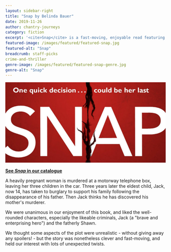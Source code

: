 ```yaml
---
layout: sidebar-right
title: "Snap by Belinda Bauer"
date: 2019-11-26
author: chantry-journeys
category: fiction
excerpt: '<cite>Snap</cite> is a fast-moving, enjoyable read featuring likeable characters and lots of twists.'
featured-image: /images/featured/featured-snap.jpg
featured-alt: "Snap"
breadcrumb: staff-picks
crime-and-thriller
genre-image: /images/featured/featured-snap-genre.jpg
genre-alt: "Snap"
---
```


![Snap](/images/featured/featured-snap.jpg)

**[See <cite>Snap</cite> in our catalogue](https://suffolk.spydus.co.uk/cgi-bin/spydus.exe/ENQ/OPAC/BIBENQ?BRN=2409900)**

A heavily pregnant woman is murdered at a motorway telephone box, leaving her three children in the car. Three years later the eldest child, Jack, now 14, has taken to burglary to support his family following the disappearance of his father. Then Jack thinks he has discovered his mother's murderer.

We were unanimous in our enjoyment of this book, and liked the well-rounded characters, especially the likeable criminals, Jack (a "brave and enterprising hero") and the fatherly Shawn.

We thought some aspects of the plot were unrealistic - without giving away any spoilers! - but the story was nonetheless clever and fast-moving, and held our interest with lots of unexpected twists.
